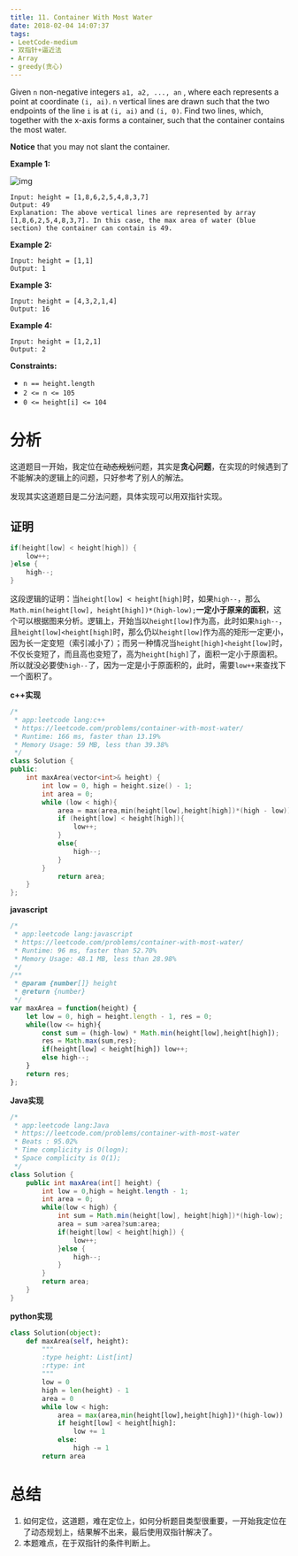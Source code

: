 ```yaml
---
title: 11. Container With Most Water
date: 2018-02-04 14:07:37
tags:
- LeetCode-medium
- 双指针+逼近法
- Array
- greedy(贪心)
---
```


Given `n` non-negative integers `a1, a2, ..., an` , where each represents a point at coordinate `(i, ai)`. `n` vertical lines are drawn such that the two endpoints of the line `i` is at `(i, ai)` and `(i, 0)`. Find two lines, which, together with the x-axis forms a container, such that the container contains the most water.

**Notice** that you may not slant the container.

 

**Example 1:**

![img](https://s3-lc-upload.s3.amazonaws.com/uploads/2018/07/17/question_11.jpg)

```
Input: height = [1,8,6,2,5,4,8,3,7]
Output: 49
Explanation: The above vertical lines are represented by array [1,8,6,2,5,4,8,3,7]. In this case, the max area of water (blue section) the container can contain is 49.
```

<!--more-->

**Example 2:**

```
Input: height = [1,1]
Output: 1
```

**Example 3:**

```
Input: height = [4,3,2,1,4]
Output: 16
```

**Example 4:**

```
Input: height = [1,2,1]
Output: 2
```

 

**Constraints:**

- `n == height.length`
- `2 <= n <= 105`
- `0 <= height[i] <= 104`

# 分析

这道题目一开始，我定位在~~动态规划~~问题，其实是**贪心问题**，在实现的时候遇到了不能解决的逻辑上的问题，只好参考了别人的解法。

发现其实这道题目是二分法问题，具体实现可以用双指针实现。

## 证明

```java
if(height[low] < height[high]) {
    low++;
}else {
    high--;
}
```

这段逻辑的证明：当`height[low] < height[high]`时，如果`high--`，那么`Math.min(height[low], height[high])*(high-low);`**一定小于原来的面积**，这个可以根据图来分析。逻辑上，开始当以`height[low]`作为高，此时如果`high--`，且`height[low]<height[high]`时，那么仍以`height[low]`作为高的矩形一定更小，因为长一定变短（索引减小了）；而另一种情况当`height[high]<height[low]`时，不仅长变短了，而且高也变短了，高为`height[high]`了，面积一定小于原面积。所以就没必要使`high--`了，因为一定是小于原面积的，此时，需要`low++`来查找下一个面积了。

**c++实现**

```c++
/*
 * app:leetcode lang:c++
 * https://leetcode.com/problems/container-with-most-water/
 * Runtime: 166 ms, faster than 13.19%
 * Memory Usage: 59 MB, less than 39.38%
 */
class Solution {
public:
    int maxArea(vector<int>& height) {
		int low = 0, high = height.size() - 1;
		int area = 0;
		while (low < high){
			area = max(area,min(height[low],height[high])*(high - low));
			if (height[low] < height[high]){
				low++;
			}
			else{
				high--;
			}
		}
			return area;
    }
};
```

**javascript**

```js
/*
 * app:leetcode lang:javascript
 * https://leetcode.com/problems/container-with-most-water/
 * Runtime: 96 ms, faster than 52.70% 
 * Memory Usage: 48.1 MB, less than 28.98%
 */
/**
 * @param {number[]} height
 * @return {number}
 */
var maxArea = function(height) {
    let low = 0, high = height.length - 1, res = 0;
    while(low <= high){
        const sum = (high-low) * Math.min(height[low],height[high]);
        res = Math.max(sum,res);
        if(height[low] < height[high]) low++;
        else high--;
    }
    return res;
};
```

**Java实现**

```java
/*
 * app:leetcode lang:Java
 * https://leetcode.com/problems/container-with-most-water
 * Beats : 95.02%
 * Time complicity is O(logn);
 * Space complicity is O(1);
 */
class Solution {
    public int maxArea(int[] height) {
        int low = 0,high = height.length - 1;
        int area = 0;
        while(low < high) {
            int sum = Math.min(height[low], height[high])*(high-low);
            area = sum >area?sum:area;
            if(height[low] < height[high]) {
                low++;
            }else {
                high--;
            }
        }
        return area;
    }
}
```

**python实现**

```python
class Solution(object):
    def maxArea(self, height):
        """
        :type height: List[int]
        :rtype: int
        """
        low = 0
        high = len(height) - 1
        area = 0
        while low < high:
            area = max(area,min(height[low],height[high])*(high-low))
            if height[low] < height[high]:
                low += 1
            else:
                high -= 1
        return area
```

# 总结

1. 如何定位，这道题，难在定位上，如何分析题目类型很重要，一开始我定位在了动态规划上，结果解不出来，最后使用双指针解决了。
2. 本题难点，在于双指针的条件判断上。